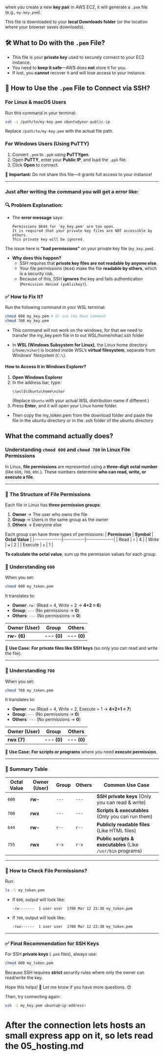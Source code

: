 when you create a new **key pair** in AWS EC2, it will generate a `.pem` file (e.g., `my-key.pem`).  

This file is downloaded to your **local Downloads folder** (or the location where your browser saves downloads).  

## **🛠 What to Do with the `.pem` File?**  
- This file is your **private key** used to securely connect to your EC2 instance.  
- You need to **keep it safe**—AWS does **not** store it for you.  
- If lost, you **cannot** recover it and will lose access to your instance.  

## **🔑 How to Use the `.pem` File to Connect via SSH?**  

### **For Linux & macOS Users**
Run this command in your terminal:  
```bash
ssh -i /path/to/my-key.pem ubuntu@your-public-ip
```
Replace `/path/to/my-key.pem` with the actual file path.  

### **For Windows Users (Using PuTTY)**
1. Convert `.pem` to `.ppk` using **PuTTYgen**.  
2. Open **PuTTY**, enter your **Public IP**, and load the `.ppk` file.  
3. Click **Open** to connect.  

🚨 **Important:** Do not share this file—it grants full access to your instance!  


---

### Just after writing the command you will get a error like:

### 🔍 **Problem Explanation:**  
- The **error message** says:  
  ```
  Permissions 0644 for 'my_key.pem' are too open.
  It is required that your private key files are NOT accessible by others.
  This private key will be ignored.
  ```

The issue here is **"bad permissions"** on your private key file (`my_key.pem`).  

- **Why does this happen?**  
  - SSH requires that **private key files are not readable by anyone else**.  
  - Your file permissions (`0644`) make the file **readable by others**, which is a security risk.  
  - Because of this, SSH **ignores** the key and fails authentication (`Permission denied (publickey)`).

### ✅ **How to Fix It?**
Run the following command in your WSL terminal:  
```bash
chmod 600 my_key.pem # or use the down command
chmod 700 my_key.pem
```

- This command will not work on the windows, for that we need to transfer the my_key.pem file in to out WSL/home/nihar/.ssh folder

- In **WSL (Windows Subsystem for Linux)**, the Linux home directory (`/home/nihar`) is located inside WSL’s **virtual filesystem**, separate from Windows' filesystem (`C:\`).  

#### **How to Access It in Windows Explorer?**
1. **Open Windows Explorer**
2. In the address bar, type:
   ```
   \\wsl$\Ubuntu\home\nihar
   ```
   (Replace `Ubuntu` with your actual WSL distribution name if different.)
3. Press **Enter**, and it will open your Linux home folder.

- Then copy the my_token.pem from the download folder and paste the file in the ubuntu directory or in the .ssh folder of the ubuntu directory

## What the command actually does?

### **Understanding `chmod 600` and `chmod 700` in Linux File Permissions**

In Linux, **file permissions** are represented using a **three-digit octal number** (like `600`, `700`, etc.). These numbers determine **who can read, write, or execute a file**.

---

### **🔹 The Structure of File Permissions**
Each file in Linux has **three permission groups**:
1. **Owner** → The user who owns the file
2. **Group** → Users in the same group as the owner
3. **Others** → Everyone else

Each group can have three types of permissions:
| **Permission** | **Symbol** | **Octal Value** |
|--------------|-----------|--------------|
| Read  | `r` | 4 |
| Write | `w` | 2 |
| Execute | `x` | 1 |

**To calculate the octal value**, sum up the permission values for each group.


### **🔹 Understanding `600`**
When you set:
```bash
chmod 600 my_token.pem
```
It translates to:
- **Owner**: `rw-` (Read = 4, Write = 2 → **4+2 = 6**)
- **Group**: `---` (No permissions → **0**)
- **Others**: `---` (No permissions → **0**)

| **Owner (User)** | **Group** | **Others** |
|----------------|----------|-----------|
| **rw- (6)** | **--- (0)** | **--- (0)** |

🚀 **Use Case:** **For private files like SSH keys** (so only you can read and write the file).

---

### **🔹 Understanding `700`**
When you set:
```bash
chmod 700 my_token.pem
```
It translates to:
- **Owner**: `rwx` (Read = 4, Write = 2, Execute = 1 → **4+2+1 = 7**)
- **Group**: `---` (No permissions → **0**)
- **Others**: `---` (No permissions → **0**)

| **Owner (User)** | **Group** | **Others** |
|----------------|----------|-----------|
| **rwx (7)** | **--- (0)** | **--- (0)** |

🚀 **Use Case:** **For scripts or programs** where you need **execute permission**.

---

### **🔹 Summary Table**
| **Octal Value** | **Owner (User)** | **Group** | **Others** | **Common Use Case** |
|---------------|--------------|--------|--------|------------------|
| `600` | **rw-** | `---` | `---` | **SSH private keys** (Only you can read & write) |
| `700` | **rwx** | `---` | `---` | **Scripts & executables** (Only you can run them) |
| `644` | **rw-** | `r--` | `r--` | **Publicly readable files** (Like HTML files) |
| `755` | **rwx** | `r-x` | `r-x` | **Public scripts & executables** (Like `/usr/bin` programs) |

---

### **🔹 How to Check File Permissions?**
Run:
```bash
ls -l my_token.pem
```
- If `600`, output will look like:  
  ```
  -rw-------  1 user user  1700 Mar 12 23:30 my_token.pem
  ```
- If `700`, output will look like:  
  ```
  -rwx------  1 user user  1700 Mar 12 23:30 my_token.pem
  ```

---

### **✅ Final Recommendation for SSH Keys**
For SSH **private keys** (`.pem` files), always use:
```bash
chmod 600 my_token.pem
```
Because SSH requires **strict** security rules where only the owner can read/write the key.

Hope this helps! 🚀 Let me know if you have more questions. 😊


Then, try connecting again:  
```bash
ssh -i my_key.pem ubuntu@<ip-address>
```

# After the connection lets hosts an small express app on it, so lets read the 05_hosting.md